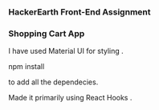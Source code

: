 ### HackerEarth Front-End Assignment

### Shopping Cart App

I have used Material UI for styling .

npm install

to add all the dependecies.

Made it primarily using React Hooks .
